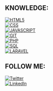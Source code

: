 
## KNOWLEDGE:
[![HTML5](https://img.shields.io/badge/HTML5-E34F26?style=for-the-badge&logo=HTML5&logoColor=white&labelColor=101010)]()
</br>
[![CSS](https://img.shields.io/badge/CSS-1572B6?style=for-the-badge&logo=CSS3&logoColor=white&labelColor=101010)]()
</br>
[![JAVASCRIPT](https://img.shields.io/badge/JAVASCRIPT-F7DF1E?style=for-the-badge&logo=JavaScript&logoColor=white&labelColor=101010)]()
</br>
[![GIT](https://img.shields.io/badge/GIT-F05032?style=for-the-badge&logo=Git&logoColor=white&labelColor=101010)]()
</br>
[![PHP](https://img.shields.io/badge/PHP-777BB4?style=for-the-badge&logo=PHP&logoColor=white&labelColor=101010)]()
</br>
[![SQL](https://img.shields.io/badge/SQL-003C71?style=for-the-badge&logo=MySQL&logoColor=white&labelColor=101010)]()
</br>
[![LARAVEL](https://img.shields.io/badge/LARAVEL-FF2D20?style=for-the-badge&logo=Laravel&logoColor=white&labelColor=101010)]()






## FOLLOW ME:

[![Twitter](https://img.shields.io/badge/Twitter-@JL_Roble-1DA1F2?style=for-the-badge&logo=twitter&logoColor=white&labelColor=101010)](https://twitter.com/JL_Roble)
</br>
[![LinkedIn](https://img.shields.io/badge/LinkedIn-Jose_Luís_Robledo-0077B5?style=for-the-badge&logo=linkedin&logoColor=white&labelColor=101010)](https://www.linkedin.com/in/jose-luis-robledo-587062146/)










<!--
**Robledogar/robledogar** is a ✨ _special_ ✨ repository because its `README.md` (this file) appears on your GitHub profile.

Here are some ideas to get you started:

- 🔭 I’m currently working on ...
- 🌱 I’m currently learning ...
- 👯 I’m looking to collaborate on ...
- 🤔 I’m looking for help with ...
- 💬 Ask me about ...
- 📫 How to reach me: ...
- 😄 Pronouns: ...
- ⚡ Fun fact: ...
-->
